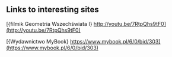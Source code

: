 ## Links to interesting sites

[{filmik Geometria Wszechświata I}   http://youtu.be/7RtpQhs9tF0](http://youtu.be/7RtpQhs9tF0)

[{Wydawnictwo MyBook}   https://www.mybook.pl/6/0/bid/303](https://www.mybook.pl/6/0/bid/303)
